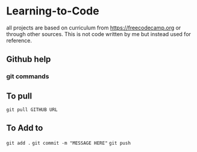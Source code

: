 # Learning-to-Code
all projects are based on curriculum from https://freecodecamp.org or through other sources. This is not code written by me but instead used for reference.
## Github help
### git commands
## To pull
```git pull GITHUB URL```
## To Add to
```git add .```
```git commit -m "MESSAGE HERE"```
```git push ```
